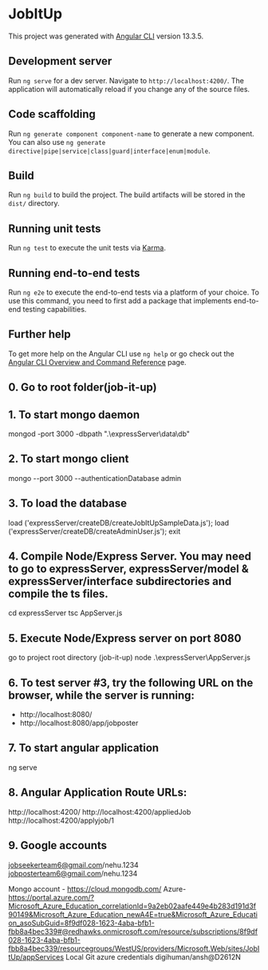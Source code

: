 # JobItUp

This project was generated with [Angular CLI](https://github.com/angular/angular-cli) version 13.3.5.

## Development server

Run `ng serve` for a dev server. Navigate to `http://localhost:4200/`. The application will automatically reload if you change any of the source files.

## Code scaffolding

Run `ng generate component component-name` to generate a new component. You can also use `ng generate directive|pipe|service|class|guard|interface|enum|module`.

## Build

Run `ng build` to build the project. The build artifacts will be stored in the `dist/` directory.

## Running unit tests

Run `ng test` to execute the unit tests via [Karma](https://karma-runner.github.io).

## Running end-to-end tests

Run `ng e2e` to execute the end-to-end tests via a platform of your choice. To use this command, you need to first add a package that implements end-to-end testing capabilities.

## Further help

To get more help on the Angular CLI use `ng help` or go check out the [Angular CLI Overview and Command Reference](https://angular.io/cli) page.


## 0. Go to root folder(job-it-up)

## 1. To start mongo daemon 
mongod -port 3000 -dbpath ".\expressServer\data\db"

## 2. To start mongo client
mongo --port 3000 --authenticationDatabase admin

## 3. To load the database
load ('expressServer/createDB/createJobItUpSampleData.js');
load ('expressServer/createDB/createAdminUser.js');
exit

## 4. Compile Node/Express Server.  You may need to go to expressServer, expressServer/model & expressServer/interface subdirectories and compile the ts files.
cd expressServer
tsc AppServer.js

## 5. Execute Node/Express server on port 8080
go to project root directory (job-it-up)
node .\expressServer\AppServer.js 

## 6. To test server #3, try the following URL on the browser, while the server is running:
* http://localhost:8080/
* http://localhost:8080/app/jobposter

## 7. To start angular application
ng serve

## 8. Angular Application Route URLs:
http://localhost:4200/
http://localhost:4200/appliedJob
http://localhost:4200/applyjob/1

## 9. Google accounts
jobseekerteam6@gmail.com/nehu.1234
jobposterteam6@gmail.com/nehu.1234

Mongo account - https://cloud.mongodb.com/
Azure- https://portal.azure.com/?Microsoft_Azure_Education_correlationId=9a2eb02aafe449e4b283d191d3f90149&Microsoft_Azure_Education_newA4E=true&Microsoft_Azure_Education_asoSubGuid=8f9df028-1623-4aba-bfb1-fbb8a4bec339#@redhawks.onmicrosoft.com/resource/subscriptions/8f9df028-1623-4aba-bfb1-fbb8a4bec339/resourcegroups/WestUS/providers/Microsoft.Web/sites/JobItUp/appServices
Local Git azure credentials
digihuman/ansh@D2612N